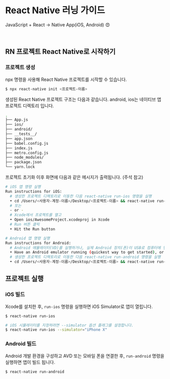 # React Native 러닝 가이드

JavaScript + React → Native App(iOS, Android) 😍

<br>

## RN 프로젝트 React Native로 시작하기

### 프로젝트 생성

npx 명령을 사용해 React Native 프로젝트를 시작할 수 있습니다.

```sh
$ npx react-native init <프로젝트-이름>
```

생성된 React Native 프로젝트 구조는 다음과 같습니다. android, ios는 네이티브 앱 프로젝트 디렉토리 입니다.

```sh
.
├── App.js
├── ios/
├── android/
├── __tests__/
├── app.json
├── babel.config.js
├── index.js
├── metro.config.js
├── node_modules/
├── package.json
└── yarn.lock
```

프로젝트 초기화 이후 화면에 다음과 같은 메시지가 출력됩니다. (주석 참고)

```sh
# iOS 앱 명령 실행
Run instructions for iOS:
  # 생성한 프로젝트 디렉토리로 이동한 다음 react-native run-ios 명령을 실행
  • cd /Users/<사용자-계정-이름>/Desktop/<프로젝트-이름> && react-native run-ios
  # 또는
  - or -
  # Xcode에서 프로젝트를 열고
  • Open ios/AwesomeProject.xcodeproj in Xcode
  # Run 버튼 클릭
  • Hit the Run button

# Android 앱 명령 실행
Run instructions for Android:
  # Android 에뮬레이터(VD)를 실행하거나, 실제 Android 장치(폰)이 USB로 컴퓨터에 연결되어 있어야 합니다.
  • Have an Android emulator running (quickest way to get started), or a device connected.
  # 생성한 프로젝트 디렉토리로 이동한 다음 react-native run-android 명령을 실행
  • cd /Users/<사용자-계정-이름>/Desktop/<프로젝트-이름> && react-native run-android
```

## 프로젝트 실행

### iOS 빌드

Xcode를 설치한 후, `run-ios` 명령을 실행하면 iOS Simulator로 앱이 열립니다.

```sh
$ react-native run-ios

# iOS 시뮬레이터를 지정하려면 --simulator 옵션 플래그를 설정합니다.
$ react-native run-ios --simulator="iPhone X"
```

### Android 빌드

Android 개발 환경을 구성하고 AVD 또는 모바일 폰을 연결한 후, `run-android` 명령을 실행하면 앱이 빌드 됩니다.

```sh
$ react-native run-android
```
